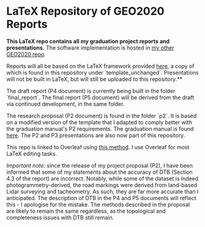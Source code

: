 # LaTeX Repository of GEO2020 Reports

**This LaTeX repo contains all my graduation project reports and presentations.** The software implementation is hosted in [my other GEO2020 repo](https://github.com/kriskenesei/geo2020-modules).

Reports will all be based on the LaTeX framework provided [here](https://github.com/tudelft3d/msc_geomatics_thesis_template), a copy of which is found in this repository under ´template_unchanged´. Presentations will not be built in LaTeX, but will still be uploaded to this repository.**

The draft report (P4 document) is currently being built in the folder ´final_report´. The final report (P5 document) will be derived from the draft via continued development, in the same folder.

The research proposal (P2 document) is found in the folder ´p2´. It is based on a modified version of the template that I adapted to comply better with the graduation manual's P2 requirements. The graduation manual is found [here](https://3d.bk.tudelft.nl/courses/geo2020/rules/GraduationManualGeomatics2020-2021.pdf). The P2 and P3 presentations are also now part of this repository.

This repo is linked to Overleaf using [this method](https://www.overleaf.com/learn/how-to/How_do_I_push_a_new_project_to_Overleaf_via_git%3F). I use Overleaf for most LaTeX editing tasks.

_Important note:_ since the release of my project proposal (P2), I have been informed that some of my statements about the accuracy of DTB (Section 4.3 of the report) are incorrect. Notably, while some of the dataset is indeed photogrammetry-derived, the road markings were derived from land-based Lidar surveying and tacheometry. As such, they are far more accurate than I anticipated. The description of DTB in the P4 and P5 documents will reflect this - I apologise for the mistake. The methods described in the proposal are likely to remain the same regardless, as the topological and completeness issues with DTB still remain.